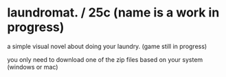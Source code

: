 # laundromat. / 25c (name is a work in progress)

a simple visual novel about doing your laundry. (game still in progress)

you only need to download one of the zip files based on your system (windows or mac)

